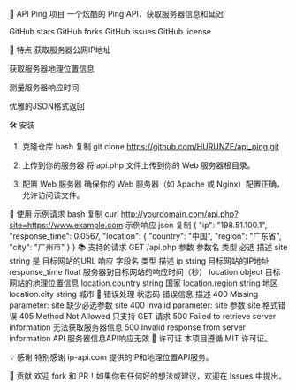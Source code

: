 🚀 API Ping 项目
一个炫酷的 Ping API，获取服务器信息和延迟

GitHub stars
GitHub forks
GitHub issues
GitHub license

🌟 特点
获取服务器公网IP地址

获取服务器地理位置信息

测量服务器响应时间

优雅的JSON格式返回

🛠 安装
1. 克隆仓库
bash
复制
git clone https://github.com/HURUNZE/api_ping.git
2. 上传到你的服务器
将 api.php 文件上传到你的 Web 服务器根目录。

3. 配置 Web 服务器
确保你的 Web 服务器（如 Apache 或 Nginx）配置正确，允许访问该文件。

🚀 使用
示例请求
bash
复制
curl http://yourdomain.com/api.php?site=https://www.example.com
示例响应
json
复制
{
    "ip": "198.51.100.1",
    "response_time": 0.0567,
    "location": {
        "country": "中国",
        "region": "广东省",
        "city": "广州市"
    }
}
📚 支持的请求
GET /api.php
参数
参数名	类型	必选	描述
site	string	是	目标网站的URL
响应
字段名	类型	描述
ip	string	目标网站的IP地址
response_time	float	服务器到目标网站的响应时间（秒）
location	object	目标网站的地理位置信息
location.country	string	国家
location.region	string	地区
location.city	string	城市
🛑 错误处理
状态码	错误信息	描述
400	Missing parameter: site	缺少必选参数 site
400	Invalid parameter: site	参数 site 格式错误
405	Method Not Allowed	只支持 GET 请求
500	Failed to retrieve server information	无法获取服务器信息
500	Invalid response from server information API	服务器信息API响应无效
📜 许可证
本项目遵循 MIT 许可证。

💡 感谢
特别感谢 ip-api.com 提供的IP和地理位置API服务。

🤝 贡献
欢迎 fork 和 PR！如果你有任何好的想法或建议，欢迎在 Issues 中提出。
